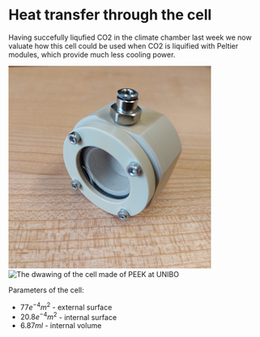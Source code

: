 # Heat transfer through the cell

Having succefully liqufied CO2 in the climate chamber last week we now valuate how this cell could be used when CO2 is liquified with Peltier modules, which provide much less cooling power.

<img alt="The photo of the cell made of PEEK at UNIBO" src="/img/20240919_143224.jpg" width=400px>

<img alt="The dwawing of the cell made of PEEK at UNIBO" src="/img/2024-09-30 - Drawing of the cell.jpg" width=400px>

Parameters of the cell:
* $77e^{-4} m^2$ - external surface
* $20.8e^{-4} m^2$ - internal surface
* $6.87 ml$ - internal volume
